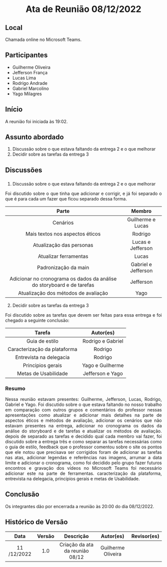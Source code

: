 <h1 align="center">Ata de Reunião 08/12/2022</h1>

## Local

Chamada online no Microsoft Teams.

## Participantes
- Guilherme Oliveira
- Jefferson França 
- Lucas Lima
- Rodrigo Andrade
- Gabriel Marcolino
- Yago Milagres

## Início

A reunião foi iniciada às 19:02.

## Assunto abordado

1. Discussão sobre o que estava faltando da entrega 2 e o que melhorar
2. Decidir sobre as tarefas da entrega 3
 

## Discussões

### 
1. Discussão sobre o que estava faltando da entrega 2 e o que melhorar
<p style="text-align: justify;">Foi discutido sobre o que tinha que adicionar e corrigir, e já foi separado o que é para cada um fazer que ficou separado dessa forma.</p>

|                Parte                          |                Membro                | 
| :-------------------------------------------: | :----------------------------------: | 
|      Cenários            |              Guilherme e Lucas               |   
| Mais textos nos aspectos éticos  |              Rodrigo                 |   
|  Atualização das personas                        |              Lucas e Jefferson                   |  
  Atualizar ferramentas                        |              Lucas                   |
  |  Padronização da main                        |              Gabriel e Jefferson                   |  
  |  Adicionar no cronograma os dados da análise do storyboard e de tarefas                       |             Jefferson                   |  
  |  Atualização dos métodos de avaliação                        |              Yago                   |  
  
 

2. Decidir sobre as tarefas da entrega 3
<p style="text-align: justify;">Foi discutido sobre as tarefas que devem ser feitas para essa entrega e foi chegado a seguinte conclusão:</p>

|                     Tarefa                      |      Autor(es)      |     
| :---------------------------------------------: | :-----------------: | 
| Guia de estilo | Rodrigo e Gabriel | 
|                Caracterização da plataforma               |   Rodrigo    | 
|         Entrevista na delegacia          |  Rodrigo  | 
|         Principios gerais           |  Yago e Guilherme  |
|         Metas de Usabilidade         |  Jefferson e Yago  |  






### Resumo
<p style="text-align: justify;">
Nessa reunião estavam presentes: Guilherme, Jefferson, Lucas, Rodrigo, Gabriel e Yago. Foi discutido sobre o que estava faltando no nosso trabalho em comparação com outros grupos e comentários do professor nessas apresentações como atualizar e adicionar mais detalhes na parte de aspectos éticos e métodos de avaliação, adicionar os cenários que não estavam presentes na entrega, adicionar no cronograma os dados da análise do storyboard e de tarefas e atualizar os métodos de avaliação.
depois de separado as tarefas e decidido qual cada membro vaí fazer, foi discutido sobre a entrega três e como separar as tarefas necessárias como o guia de estilo,  
feedback que o professor comentou sobre o site os pontos que ele notou que precisava ser corrigidos foram de adicionar as tarefas nas atas, adicionar legendas e referências nas imagens, arrumar a data limite e adicionar o cronograma, como foi decidido pelo grupo fazer futuros encontros e gravação dos vídeos no Microsoft Teams foi necessário adicionar este na parte de ferramentas. caracterização da plataforma, entrevista na delegacia, principios gerais e metas de Usabilidade.




</p>

## Conclusão
Os integrantes dão por encerrada a reunião às 20:00 do dia 08/12/2022.

## Histórico de Versão

|    Data    | Versão |            Descrição             |     Autor(es)      | Revisor(es) |
| :--------: | :----: | :------------------------------: | :----------------: | :---------: |
| 11 /12/2022 |  1.0   | Criação da ata da reunião 08/12  | Guilherme Oliveira |             |
